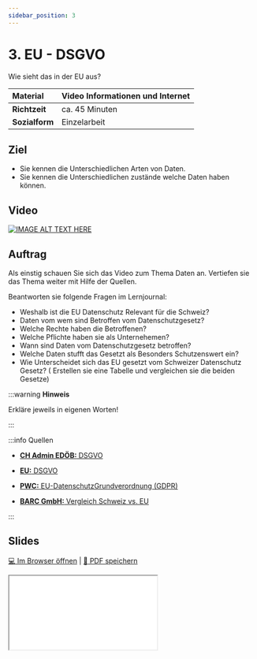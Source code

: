 ```yaml
---
sidebar_position: 3
---
```


# 3. EU - DSGVO

Wie sieht das in der EU aus?

| **Material**   | Video Informationen und Internet              |
| :------------- | :-------------------------------------------- |
| **Richtzeit**  | ca. 45 Minuten                                |
| **Sozialform** | Einzelarbeit                                  |

## Ziel

* Sie kennen die Unterschiedlichen Arten von Daten.
* Sie kennen die Unterschiedlichen zustände welche Daten haben können.

## Video

[![IMAGE ALT TEXT HERE](https://via.placeholder.com/600x400)](https://www.youtube.com/watch?v=k1BneeJTDcU&ab_channel=boburnham)

## Auftrag

Als einstig schauen Sie sich das Video zum Thema Daten an. Vertiefen sie das Thema weiter mit Hilfe der Quellen.

Beantworten sie folgende Fragen im Lernjournal:

- Weshalb ist die EU Datenschutz Relevant für die Schweiz?
- Daten vom wem sind Betroffen vom Datenschutzgesetz?
- Welche Rechte haben die Betroffenen?
- Welche Pflichte haben sie als Unternehemen?
- Wann sind Daten vom Datenschutzgesetz betroffen?
- Welche Daten stufft das Gesetzt als Besonders Schutzenswert ein?
- Wie Unterscheidet sich das EU gesetzt vom Schweizer Datenschutz Gesetz? ( Erstellen sie eine Tabelle und vergleichen sie die beiden Gesetze)

:::warning **Hinweis**

Erkläre jeweils in eigenen Worten!

:::

:::info Quellen

- [**CH Admin EDÖB:** DSGVO](https://www.edoeb.admin.ch/edoeb/de/home/dokumentation/datenschutz/Datenschutz%20-%20International/DSGVO.html)

- [**EU:** DSGVO](https://eur-lex.europa.eu/legal-content/DE/TXT/PDF/?uri=CELEX:32016R0679&from=DEx)

- [**PWC:** EU-DatenschutzGrundverordnung
(GDPR)](https://www.pwc.ch/en/publications/2018/eu-datenschutzgrundverordnung-gdpr-d-web.pdf)

- [**BARC GmbH:** Vergleich Schweiz vs. EU](https://barc.com/de/unterschiede-schweizer-datenschutzgesetz-dsgvo/)

:::

## Slides

[:computer: Im Browser öffnen](pathname:///slides/11_datenschutz/03_eu) | [:floppy_disk: PDF speichern](pathname:///slides/11_datenschutz/03_eu)

<iframe src="/bbzbl-modul-231/slides/11_datenschutz/03_eu"></iframe>